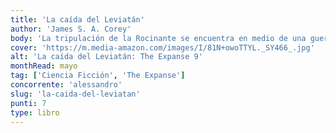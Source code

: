 ```yaml
---
title: 'La caída del Leviatán'
author: 'James S. A. Corey'
body: 'La tripulación de la Rocinante se encuentra en medio de una guerra interplanetaria, y su capitán, Jim Holden, se ve obligado a tomar decisiones que pondrán a prueba su moral y su lealtad.'
cover: 'https://m.media-amazon.com/images/I/81N+owoTTYL._SY466_.jpg'
alt: 'La caída del Leviatán: The Expanse 9'
monthRead: mayo
tag: ['Ciencia Ficción', 'The Expanse']
concorrente: 'alessandro'
slug: 'la-caida-del-leviatan'
punti: 7
type: libro
---
```

